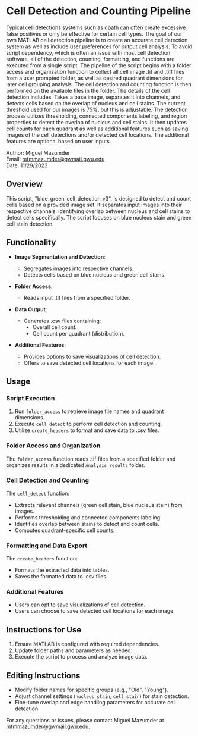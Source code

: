 

# Cell Detection and Counting Pipeline
Typical cell detections systems such as qpath can often create excessive false positives or only be effective for certain cell types.
The goal of our own MATLAB cell detection pipeline is to create an accurate cell detection system as well as include user preferences for output cell analysis.
To avoid script dependency, which is often an issue with most cell detection software, all of the detection, counting, formatting, and functions are executed from a single script.
The pipeline of the script begins with a folder access and organization function to collect all cell image .tif and .tiff files from a user prompted folder, as well as desired quadrant dimensions for later cell grouping analysis.
The cell detection and counting function is then performed on the available files in the folder. The details of the cell detection includes: Takes a base image, separates it into channels, and detects cells based on the overlap of nucleus and cell stains.
The current threshold used for our images is 75%, but this is adjustable. The detection process utilizes thresholding, connected components labeling, and region properties to detect the overlap of nucleus and cell stains.
It then updates cell counts for each quadrant as well as additional features such as saving images of the cell detections and/or detected cell locations. The additional features are optional based on user inputs.

Author: Miguel Mazumder  
Email: mfmmazumder@gwmail.gwu.edu  
Date: 11/29/2023  

## Overview

This script, "blue_green_cell_detection_v3", is designed to detect and count cells based on a provided image set. It separates input images into their respective channels, identifying overlap between nucleus and cell stains to detect cells specifically. The script focuses on blue nucleus stain and green cell stain detection.

## Functionality

- **Image Segmentation and Detection**:
  - Segregates images into respective channels.
  - Detects cells based on blue nucleus and green cell stains.

- **Folder Access**:
  - Reads input .tif files from a specified folder.

- **Data Output**:
  - Generates .csv files containing:
    - Overall cell count.
    - Cell count per quadrant (distribution).

- **Additional Features**:
  - Provides options to save visualizations of cell detection.
  - Offers to save detected cell locations for each image.

## Usage

### Script Execution

1. Run `folder_access` to retrieve image file names and quadrant dimensions.
2. Execute `cell_detect` to perform cell detection and counting.
3. Utilize `create_headers` to format and save data to .csv files.

### Folder Access and Organization

The `folder_access` function reads .tif files from a specified folder and organizes results in a dedicated `Analysis_results` folder.

### Cell Detection and Counting

The `cell_detect` function:
- Extracts relevant channels (green cell stain, blue nucleus stain) from images.
- Performs thresholding and connected components labeling.
- Identifies overlap between stains to detect and count cells.
- Computes quadrant-specific cell counts.

### Formatting and Data Export

The `create_headers` function:
- Formats the extracted data into tables.
- Saves the formatted data to .csv files.

### Additional Features

- Users can opt to save visualizations of cell detection.
- Users can choose to save detected cell locations for each image.

## Instructions for Use

1. Ensure MATLAB is configured with required dependencies.
2. Update folder paths and parameters as needed.
3. Execute the script to process and analyze image data.

## Editing Instructions

- Modify folder names for specific groups (e.g., "Old", "Young").
- Adjust channel settings (`nucleus_stain`, `cell_stain`) for stain detection.
- Fine-tune overlap and edge handling parameters for accurate cell detection.

For any questions or issues, please contact Miguel Mazumder at mfmmazumder@gwmail.gwu.edu.
